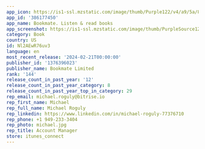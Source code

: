 ```yaml
---
app_icon: https://is1-ssl.mzstatic.com/image/thumb/Purple122/v4/a9/5a/84/a95a84d9-e9d6-2036-6aad-50758b99fe12/AppIcon.ru.bookmate.reader-0-1x_U007emarketing-0-7-0-85-220.png/1024x1024bb.png
app_id: '386177450'
app_name: Bookmate. Listen & read books
app_screenshot: https://is1-ssl.mzstatic.com/image/thumb/PurpleSource126/v4/d3/fb/7a/d3fb7af9-2bd2-e9be-3b81-8db2f71039bf/223ecd5c-b746-44d0-868b-5e9c22932799_1242x2688bb.png/1242x2688bb.png
category: Book
country: US
id: Nl2AEwR76uv3
language: en
most_recent_release: '2024-02-21T00:00:00'
publisher_id: '1376396023'
publisher_name: Bookmate Limited
rank: '144'
release_count_in_past_year: '12'
release_count_in_past_year_category: 8
release_count_in_past_year_top_in_category: 29
rep_email: michael.roguly@bitrise.io
rep_first_name: Michael
rep_full_name: Michael Roguly
rep_linkedin: https://www.linkedin.com/in/michael-roguly-77376710
rep_phone: +1 949-233-3404
rep_photo: michael.jpg
rep_title: Account Manager
store: itunes_connect
---
```

